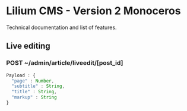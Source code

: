 # Lilium CMS - Version 2 Monoceros
Technical documentation and list of features.

## Live editing
### POST ~/admin/article/liveedit/[post_id]

```javascript
Payload : {
  "page" : Number,
  "subtitle" : String,
  "title" : String,
  "markup" : String
}
```
